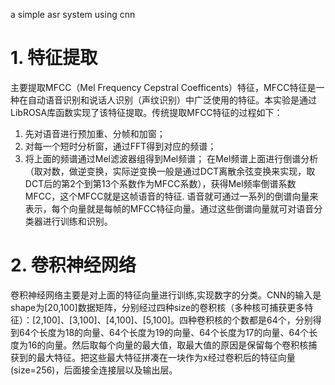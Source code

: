 a simple asr system using cnn
# 1. 特征提取
主要提取MFCC（Mel Frequency Cepstral Coefficents）特征，MFCC特征是一种在自动语音识别和说话人识别（声纹识别）中广泛使用的特征。本实验是通过 LibROSA库函数实现了该特征提取。传统提取MFCC特征的过程如下：
1. 先对语音进行预加重、分帧和加窗；
2. 对每一个短时分析窗，通过FFT得到对应的频谱；
3. 将上面的频谱通过Mel滤波器组得到Mel频谱；
在Mel频谱上面进行倒谱分析（取对数，做逆变换，实际逆变换一般是通过DCT离散余弦变换来实现，取DCT后的第2个到第13个系数作为MFCC系数），获得Mel频率倒谱系数MFCC，这个MFCC就是这帧语音的特征.
语音就可通过一系列的倒谱向量来表示，每个向量就是每帧的MFCC特征向量。通过这些倒谱向量就可对语音分类器进行训练和识别。
# 2. 卷积神经网络
卷积神经网络主要是对上面的特征向量进行训练,实现数字的分类。CNN的输入是shape为[20,100]数据矩阵，分别经过四种size的卷积核（多种核可捕获更多特征）：[2,100]、[3,100]、[4,100]、[5,100]。四种卷积核的个数都是64个，分别得到64个长度为18的向量、64个长度为19的向量、64个长度为17的向量、64个长度为16的向量。然后取每个向量的最大值，取最大值的原因是保留每个卷积核捕获到的最大特征。把这些最大特征拼凑在一块作为x经过卷积后的特征向量(size=256)，后面接全连接层以及输出层。
